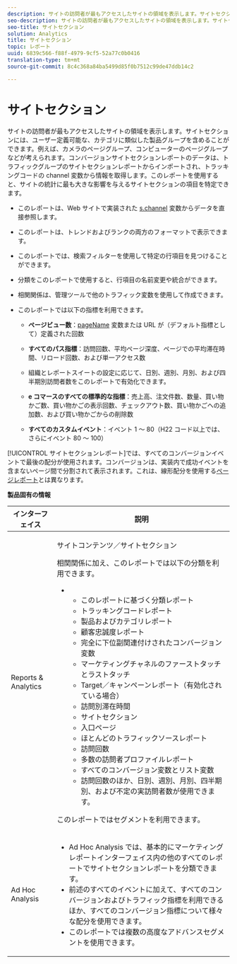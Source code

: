 ```yaml
---
description: サイトの訪問者が最もアクセスしたサイトの領域を表示します。サイトセクションには、ユーザー定義可能な、カテゴリに類似した製品グループを含めることができます。例えば、カメラのページグループ、コンピューターのページグループなどが考えられます。コンバージョンサイトセクションレポートのデータは、トラフィックグループのサイトセクションレポートからインポートされ、トラッキングコードの channel 変数から情報を取得します。このレポートを使用すると、サイトの統計に最も大きな影響を与えるサイトセクションの項目を特定できます。
seo-description: サイトの訪問者が最もアクセスしたサイトの領域を表示します。サイトセクションには、ユーザー定義可能な、カテゴリに類似した製品グループを含めることができます。例えば、カメラのページグループ、コンピューターのページグループなどが考えられます。コンバージョンサイトセクションレポートのデータは、トラフィックグループのサイトセクションレポートからインポートされ、トラッキングコードの channel 変数から情報を取得します。このレポートを使用すると、サイトの統計に最も大きな影響を与えるサイトセクションの項目を特定できます。
seo-title: サイトセクション
solution: Analytics
title: サイトセクション
topic: レポート
uuid: 6839c566-f88f-4979-9cf5-52a77c0b0416
translation-type: tm+mt
source-git-commit: 8c4c368a84ba5499d85f0b7512c99de47ddb14c2

---
```



# サイトセクション

サイトの訪問者が最もアクセスしたサイトの領域を表示します。サイトセクションには、ユーザー定義可能な、カテゴリに類似した製品グループを含めることができます。例えば、カメラのページグループ、コンピューターのページグループなどが考えられます。コンバージョンサイトセクションレポートのデータは、トラフィックグループのサイトセクションレポートからインポートされ、トラッキングコードの channel 変数から情報を取得します。このレポートを使用すると、サイトの統計に最も大きな影響を与えるサイトセクションの項目を特定できます。

* このレポートは、Web サイトで実装された [s.channel](https://marketing.adobe.com/resources/help/en_US/sc/implement/c_channel.html) 変数からデータを直接参照します。
* このレポートは、トレンドおよびランクの両方のフォーマットで表示できます。
* このレポートでは、検索フィルターを使用して特定の行項目を見つけることができます。
* 分類をこのレポートで使用すると、行項目の名前変更や統合ができます。
* 相関関係は、管理ツールで他のトラフィック変数を使用して作成できます。
* このレポートでは以下の指標を利用できます。

   * **ページビュー数**：[pageName](https://marketing.adobe.com/resources/help/en_US/sc/implement/c_pagename.html) 変数または URL が（デフォルト指標として）定義された回数

   * **すべてのパス指標**：訪問回数、平均ページ深度、ページでの平均滞在時間、リロード回数、および単一アクセス数
   * 組織とレポートスイートの設定に応じて、日別、週別、月別、および四半期別訪問者数をこのレポートで有効化できます。
   * **e コマースのすべての標準的な指標**：売上高、注文件数、数量、買い物かご数、買い物かごの表示回数、チェックアウト数、買い物かごへの追加数、および買い物かごからの削除数
   * **すべてのカスタムイベント**：イベント 1 ～ 80（H22 コード以上では、さらにイベント 80 ～ 100）

[!UICONTROL サイトセクションレポート]では、すべてのコンバージョンイベントで最後の配分が使用されます。コンバージョンは、実装内で成功イベントを含まないページ間で分割されて表示されます。これは、線形配分を使用する[ページレポート](/help/components/c-variables/dimensionslist/reports-pages.md)とは異なります。

**製品固有の情報**

<table id="table_525FDF95C8ED4BF2A1E25BE2DA971EFB"> 
 <thead> 
  <tr> 
   <th colname="col1" class="entry"> インターフェイス </th> 
   <th colname="col2" class="entry"> 説明 </th> 
  </tr> 
 </thead>
 <tbody> 
  <tr> 
   <td colname="col1"> Reports &amp; Analytics </td> 
   <td colname="col2"> <p> <span class="uicontrol"> サイトコンテンツ</span>／<span class="uicontrol">サイトセクション</span> </p> <p>相関関係に加え、このレポートでは以下の分類を利用できます。 </p> 
    <ul id="ul_9CD009D89B134C53807332E3C88D3C44"> 
     <li id="li_566417EB074D425C9A1F4FB28AA7FAB4"> 
      <ul id="ul_3795C7AAE6DA4B7E96FCDC7F3211DFBB"> 
       <li id="li_50B295E961724CFB83D222DE9B4C7FF2">このレポートに基づく分類レポート </li> 
       <li id="li_697682892D8841BC8120BEC0E1AE9753"> <span class="wintitle"> トラッキングコードレポート</span> </li> 
       <li id="li_F6D893FCBA7A4B3EB04715833CA41022"> <span class="wintitle"> 製品</span>および<span class="wintitle">カテゴリ</span>レポート </li> 
       <li id="li_9F379E61DB4F4753AE1FFFC8F9C17347"> <span class="wintitle"> 顧客忠誠度レポート</span> </li> 
       <li id="li_64A6A06F9265410ABB425DA4AF50C440">完全に下位副関連付けされたコンバージョン変数 </li> 
       <li id="li_907DDFCC35AB48EEA5B169B4A2598FB1"> <span class="wintitle"> マーケティングチャネルのファーストタッチとラストタッチ</span> </li> 
       <li id="li_B08A0DCB40154152AF1033B7629A5B5A"> <span class="uicontrol">Target</span>／<span class="uicontrol">キャンペーン</span>レポート（有効化されている場合） </li> 
       <li id="li_6D4E65DD6E2B49C9A8C12181D23F185A">訪問別滞在時間 </li> 
       <li id="li_C6D3AD5A534243A8A6E17C663FEBA6BA">サイトセクション </li> 
       <li id="li_E1F46EED5CE2425D83200A2FCB686EE5">入口ページ </li> 
       <li id="li_1201EE0EBF13476C9A9525E0700F30F3">ほとんどのトラフィックソースレポート </li> 
       <li id="li_563E07858FB1473BB22C2B191E8BE620">訪問回数 </li> 
       <li id="li_1CAD77ABA6A2454282A4DA7E88C047E8">多数の訪問者プロファイルレポート </li> 
       <li id="li_D3A04E4CD8EC4646AAB90BF19F0AFA8A">すべてのコンバージョン変数とリスト変数 </li> 
       <li id="li_01C194CE0F3E4C0694A34B4C6697F385">訪問回数のほか、日別、週別、月別、四半期別、および不定の実訪問者数が使用できます。 </li> 
      </ul> </li> 
    </ul> <p>このレポートではセグメントを利用できます。 </p> </td> 
  </tr> 
  <tr> 
   <td colname="col1"> Ad Hoc Analysis </td> 
   <td colname="col2"> 
    <ul id="ul_DFF9BFC01FC1424B8905C2D2C0EFD156"> 
     <li id="li_65FDF1C165C84F729E0EE84FF671B5E4">Ad Hoc Analysis では、基本的にマーケティングレポートインターフェイス内の他のすべてのレポートでサイトセクションレポートを分類できます。 </li> 
     <li id="li_2159DE10C52D40AA89E4C934FC184641">前述のすべてのイベントに加えて、すべてのコンバージョンおよびトラフィック指標を利用できるほか、すべてのコンバージョン指標について様々な配分を使用できます。 </li> 
     <li id="li_3A23C6286D314B5D814612469F4F77C5">このレポートでは複数の高度なアドバンスセグメントを使用できます。 </li> 
    </ul> </td> 
  </tr> 
 </tbody> 
</table>

